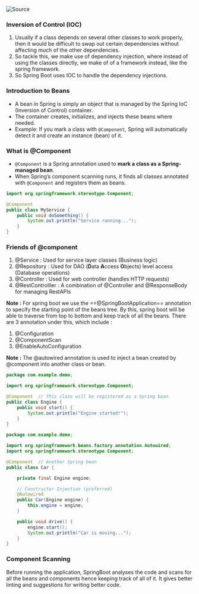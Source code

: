 ![Source](https://youtu.be/Nv2DERaMx-4?t=2094)

### Inversion of Control (IOC)
1. Usually if a class depends on several other classes to work properly, then it would be difficult to swap out certain dependencies without affecting much of the other dependencies.
2. So tackle this, we make use of dependency injection, where instead of using the classes directly, we make of of a framework instead, like the spring framework.
3. So Spring Boot uses IOC to handle the dependency injections.

### Introduction to Beans
- A bean in Spring is simply an object that is managed by the Spring IoC (Inversion of Control) container.
- The container creates, initializes, and injects these beans where needed.
- Example: If you mark a class with `@Component`, Spring will automatically detect it and create an instance (bean) of it.

### What is @Component
- `@Component` is a Spring annotation used to **mark a class as a Spring-managed bean**.
- When Spring’s component scanning runs, it finds all classes annotated with `@Component` and registers them as beans.
```java
import org.springframework.stereotype.Component;

@Component
public class MyService {
    public void doSomething() {
        System.out.println("Service running...");
    }
}
```

### Friends of @component
1. @Service : Used for service layer classes (Business logic)
2. @Repository : Used for DAO (**D**ata **A**ccess **O**bjects) level access (Database operations)
3. @Controller : Used for web controller (handles HTTP requests)
4. @RestControlller : A combination of @Controller and @ResponseBody for managing RestAPIs

**Note :** For spring boot we use the ==@SpringBootApplication== annotation to specify the starting point of the beans tree. By this, spring boot will be able to traverse from top to bottom and keep track of all the beans.
There are 3 annotation under this, which include :
1. @Configuration
2. @ComponentScan
3. @EnableAutoConfiguration

**Note :** The @autowired annotation is used to inject a bean created by @component into another class or bean.

```java
package com.example.demo;

import org.springframework.stereotype.Component;

@Component  // This class will be registered as a Spring bean
public class Engine {
    public void start() {
        System.out.println("Engine started!");
    }
}
```

```java
package com.example.demo;

import org.springframework.beans.factory.annotation.Autowired;
import org.springframework.stereotype.Component;

@Component  // Another Spring bean
public class Car {

    private final Engine engine;

    // Constructor Injection (preferred)
    @Autowired
    public Car(Engine engine) {
        this.engine = engine;
    }

    public void drive() {
        engine.start();
        System.out.println("Car is moving...");
    }
}
```

### Component Scanning
Before running the application, SpringBoot analyses the code and scans for all the beans and components hence keeping track of all of it.
It gives better linting and suggestions for writing better code.

